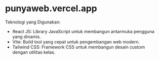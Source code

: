 # punyaweb.vercel.app

Teknologi yang Digunakan:

- React JS: Library JavaScript untuk membangun antarmuka pengguna yang dinamis.
- Vite: Build tool yang cepat untuk pengembangan web modern.
- Tailwind CSS: Framework CSS untuk membangun desain custom dengan utilitas kelas.

